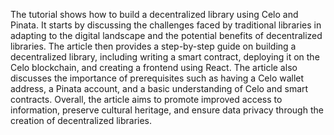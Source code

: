 The tutorial shows how to build a decentralized library using Celo and Pinata. It starts by discussing the challenges faced by traditional libraries in adapting to the digital landscape and the potential benefits of decentralized libraries. The article then provides a step-by-step guide on building a decentralized library, including writing a smart contract, deploying it on the Celo blockchain, and creating a frontend using React. The article also discusses the importance of prerequisites such as having a Celo wallet address, a Pinata account, and a basic understanding of Celo and smart contracts. Overall, the article aims to promote improved access to information, preserve cultural heritage, and ensure data privacy through the creation of decentralized libraries.
